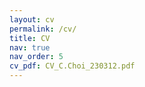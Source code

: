 ```yaml
---
layout: cv
permalink: /cv/
title: CV
nav: true
nav_order: 5
cv_pdf: CV_C.Choi_230312.pdf
---
```

